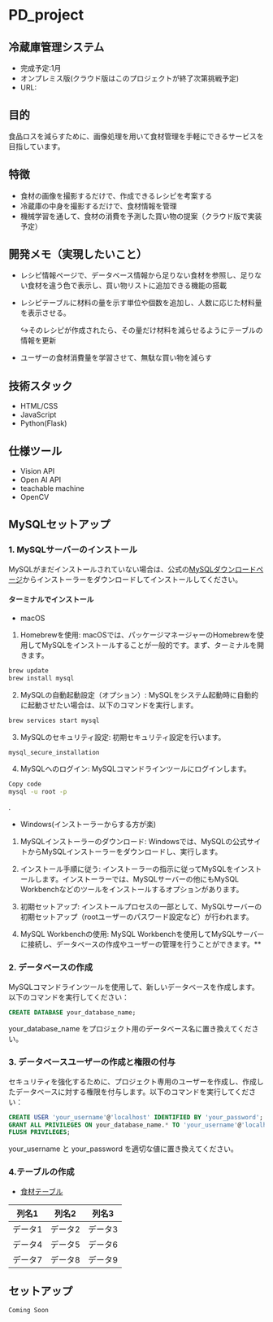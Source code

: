 # PD_project
## 冷蔵庫管理システム
- 完成予定:1月
- オンプレミス版(クラウド版はこのプロジェクトが終了次第挑戦予定)
- URL:
  
## 目的
食品ロスを減らすために、画像処理を用いて食材管理を手軽にできるサービスを目指しています。

## 特徴

- 食材の画像を撮影するだけで、作成できるレシピを考案する
- 冷蔵庫の中身を撮影するだけで、食材情報を管理
- 機械学習を通して、食材の消費を予測した買い物の提案（クラウド版で実装予定）

## 開発メモ（実現したいこと）
- レシピ情報ページで、データベース情報から足りない食材を参照し、足りない食材を違う色で表示し、買い物リストに追加できる機能の搭載
- レシピテーブルに材料の量を示す単位や個数を追加し、人数に応じた材料量を表示させる。

  ↪︎そのレシピが作成されたら、その量だけ材料を減らせるようにテーブルの情報を更新
- ユーザーの食材消費量を学習させて、無駄な買い物を減らす

## 技術スタック

- HTML/CSS
- JavaScript
- Python(Flask)
  
## 仕様ツール
- Vision API
- Open AI API
- teachable machine
- OpenCV

## MySQLセットアップ
### 1. MySQLサーバーのインストール
MySQLがまだインストールされていない場合は、公式の[MySQLダウンロードページ](https://dev.mysql.com/downloads/mysql/)からインストーラーをダウンロードしてインストールしてください。
#### ターミナルでインストール
- macOS
  
1. Homebrewを使用:
macOSでは、パッケージマネージャーのHomebrewを使用してMySQLをインストールすることが一般的です。まず、ターミナルを開きます。

```bash
brew update
brew install mysql
```

2. MySQLの自動起動設定（オプション）:
MySQLをシステム起動時に自動的に起動させたい場合は、以下のコマンドを実行します。

```bash
brew services start mysql
```

3. MySQLのセキュリティ設定:
初期セキュリティ設定を行います。

```bash
mysql_secure_installation
```

4. MySQLへのログイン:
MySQLコマンドラインツールにログインします。

```bash
Copy code
mysql -u root -p
```
.
- Windows(インストーラーからする方が楽)
1. MySQLインストーラーのダウンロード:
Windowsでは、MySQLの公式サイトからMySQLインストーラーをダウンロードし、実行します。

2. インストール手順に従う:
インストーラーの指示に従ってMySQLをインストールします。インストーラーでは、MySQLサーバーの他にもMySQL Workbenchなどのツールをインストールするオプションがあります。

3. 初期セットアップ:
インストールプロセスの一部として、MySQLサーバーの初期セットアップ（rootユーザーのパスワード設定など）が行われます。

4. MySQL Workbenchの使用:
MySQL Workbenchを使用してMySQLサーバーに接続し、データベースの作成やユーザーの管理を行うことができます。**


### 2. データベースの作成
MySQLコマンドラインツールを使用して、新しいデータベースを作成します。以下のコマンドを実行してください：
```sql
CREATE DATABASE your_database_name;
```
your_database_name をプロジェクト用のデータベース名に置き換えてください。

### 3. データベースユーザーの作成と権限の付与
セキュリティを強化するために、プロジェクト専用のユーザーを作成し、作成したデータベースに対する権限を付与します。以下のコマンドを実行してください：
```sql
CREATE USER 'your_username'@'localhost' IDENTIFIED BY 'your_password';
GRANT ALL PRIVILEGES ON your_database_name.* TO 'your_username'@'localhost';
FLUSH PRIVILEGES;
```
your_username と your_password を適切な値に置き換えてください。

### 4.テーブルの作成
- [食材テーブル](resource/vegetable.csv)
  
| 列名1 | 列名2 | 列名3 |
|-------|-------|-------|
| データ1 | データ2 | データ3 |
| データ4 | データ5 | データ6 |
| データ7 | データ8 | データ9 | 





## セットアップ

```bash
Coming Soon


